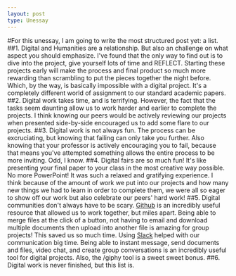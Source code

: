```yaml
---
layout: post
type: Unessay
---
```


#For this unessay, I am going to write the most structured post yet: a list. 
##1. 
Digital and Humanities are a relationship. But also an challenge on what aspect you should emphasize. I've found that the only way to find out is to dive into the project, give yourself lots of time and REFLECT. Starting these projects early will make the process and final product so much more rewarding than scrambling to put the pieces together the night before. Which, by the way, is basically impossible with a digital project. It's a completely different world of assignment to our standard academic papers. 
##2. 
Digital work takes time, and is terrifying. However, the fact that the tasks seem daunting allow us to work harder and earlier to complete the projects. I think knowing our peers would be actively reviewing our projects when presented side-by-side encouraged us to add some flare to our projects.
##3. 
Digital work is not always fun. The process can be excruciating, but knowing that failing can only take you further. Also knowing that your professor is actively encouraging you to fail, because that means you've attempted something allows the entire process to be more inviting. Odd, I know. 
##4. 
Digital fairs are so much fun! It's like presenting your final paper to your class in the most creative way possible. No more PowerPoint! It was such a relaxed and gratifying experience. I think because of the amount of work we put into our projects and how many new things we had to learn in order to complete them, we were all so eager to show off our work but also celebrate our peers' hard work!
##5. 
Digital communities don't always have to be scary. [Github](https://github.com/) is an incredibly useful resource that allowed us to work together, but miles apart. Being able to merge files at the click of a button, not having to email and download multiple documents then upload into another file is amazing for group projects! This saved us so much time. Using [Slack](https://slack.com/) helped with our communication big time. Being able to instant message, send documents and files, video chat, and create group conversations is an incredibly useful tool for digital projects. Also, the /giphy tool is a sweet sweet bonus. 
##6. 
Digital work is never finished, but this list is. 
